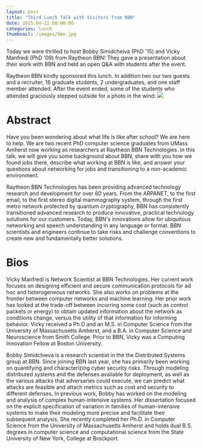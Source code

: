 ```yaml
---
layout: post
title: "Third Lunch Talk with Visitors from BBN"
date: 2015-04-22 00:00:00
categories: lunch
thumbnail: /images/bbn.jpg
---
```


Today we were thrilled to host Bobby Simidcheiva (PhD '15) and Vicky Manfredi (PhD '09) from Raytheon BBN! They gave a presentation about their work with BBN and held an open Q&A with students after the event. 

Raytheon BBN kindly sponsored this lunch. In addition two our two guests and a recruiter, 16 graduate students, 2 undergraduates, and one staff member attended. After the event ended, some of the students who attended graciously stepped outside for a photo in the wind: ![](/images/bbn.jpg)

# Abstract  

Have you been wondering about what life is like after school? We are here to help. We are two recent PhD computer science graduates from UMass Amherst now working as researchers at Raytheon BBN Technologies. In this talk, we will give you some background about BBN, share with you how we found jobs there, describe what working at BBN is like, and answer your questions about networking for jobs and transitioning to a non-academic environment.

Raytheon BBN Technologies has been providing advanced technology research and development for over 60 years. From the ARPANET, to the first email, to the first stereo digital mammography system, through the first metro network protected by quantum cryptography, BBN has consistently transitioned advanced research to produce innovative, practical technology solutions for our customers. Today, BBN's innovations allow for ubiquitous networking and speech understanding in any language or format. BBN scientists and engineers continue to take risks and challenge conventions to create new and fundamentally better solutions.


# Bios

Vicky Manfredi is Network Scientist at BBN Technologies. Her current work focuses on designing efficient and secure communication protocols for ad hoc and heterogeneous networks. She also works on problems at the frontier between computer networks and machine learning. Her prior work has looked at the trade-off between incurring some cost (such as control packets or energy) to obtain updated information about the network as conditions change, versus the utility of that information for informing behavior. Vicky received a Ph.D and an M.S. in Computer Science from the University of Massachusetts Amherst, and  a B.A. in Computer Science and Neuroscience from Smith College. Prior to BBN, Vicky was a Computing Innovation Fellow at Boston University.

Bobby Simidchieva is a research scientist in the the Distributed Systems group at BBN. Since joining BBN last year, she has primarily been working on quantifying and characterizing cyber security risks. Through modeling distributed systems and the defenses available for deployment, as well as the various attacks that adversaries could execute, we can predict what attacks are feasible and attach metrics such as cost and security to different defenses. In previous work, Bobby has worked on the modeling and analysis of complex human-intensive systems. Her dissertation focused on the explicit specification of variation in families of human-intensive systems to make their modeling more precise and facilitate their subsequent analysis. She recently completed her Ph.D. in Computer Science from the University of Massachusetts Amherst and holds dual B.S. degrees in computer science and computational science from the State University of New York, College at Brockport.
